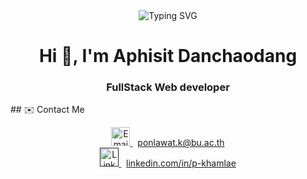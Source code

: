 <!-- Banner -->
<!--![Header](4c8bbd30-c3e5-4152-bae3-b8a8ae23513b.png)-->
<div align="center">
  <img src="https://readme-typing-svg.herokuapp.com?font=Fira+Code&pause=1000&color=6366F1&center=true&vCenter=true&width=435&lines=Aphisit+Danchaodang;Full+Stack+Developer" alt="Typing SVG" />
</div>


<h1 align="center">Hi 👋, I'm Aphisit Danchaodang</h1>
<h3 align="center">FullStack Web developer </h3>
## ✉️ Contact Me

<p align="center">
  <a href="aphisitdanc.work@gamil.com" target="_blank">
    <img src="https://skillicons.dev/icons?i=gmail" height="30" alt="Email" />
    <span style="margin-left: 8px;">ponlawat.k@bu.ac.th</span>
  </a>
  <br />
  <a href="" target="_blank">
    <img src="[https://skillicons.dev/icons?i=linkedin](https://www.instagram.com/_aphsx/)" height="30" alt="LinkedIn" />
    <span style="margin-left: 8px;">linkedin.com/in/p-khamlae</span>
  </a>
  <br />
</p>


